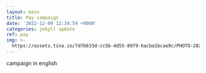 ```yaml
---
layout: main
title: Pay campaign
date: '2022-12-09 12:34:54 +0000'
categories: jekyll update
ref: pay
img: >-
  https://assets.tina.io/7d7b633d-cc5b-4d55-89f9-6acba1bcae9c/PHOTO-2021-11-12-08-00-26.jpg
---
```


campaign in english
